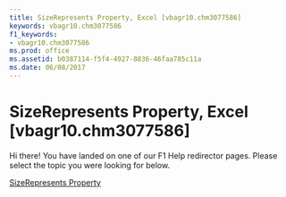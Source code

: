 ```yaml
---
title: SizeRepresents Property, Excel [vbagr10.chm3077586]
keywords: vbagr10.chm3077586
f1_keywords:
- vbagr10.chm3077586
ms.prod: office
ms.assetid: b0387114-f5f4-4927-8836-46faa785c11a
ms.date: 06/08/2017
---
```



# SizeRepresents Property, Excel [vbagr10.chm3077586]

Hi there! You have landed on one of our F1 Help redirector pages. Please select the topic you were looking for below.

[SizeRepresents Property](http://msdn.microsoft.com/library/54f87d5a-e388-e1d1-8a20-bec820f3449c%28Office.15%29.aspx)

